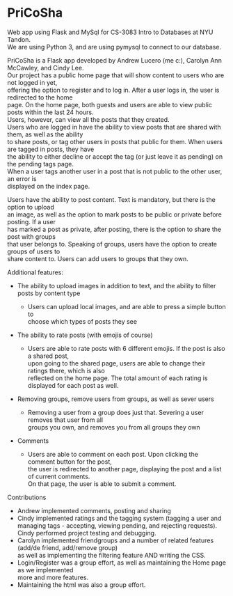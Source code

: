 # PriCoSha
Web app using Flask and MySql for CS-3083 Intro to Databases at NYU Tandon.  
We are using Python 3, and are using pymysql to connect to our database.  
 
PriCoSha is a Flask app developed by Andrew Lucero (me c:), Carolyn Ann McCawley, and Cindy Lee.  
Our project has a public home page that will show content to users who are not logged in yet,   
offering the option to register and to log in. After a user logs in, the user is redirected to the home  
page. On the home page, both guests and users are able to view public posts within the last 24 hours.   
Users, however, can view all the posts that they created.   
Users who are logged in have the ability to view posts that are shared with them, as well as the ability  
to share posts, or tag other users in posts that public for them. When users are tagged in posts, they have  
the ability to either decline or accept the tag (or just leave it as pending) on the pending tags page.  
When a user tags another user in a post that is not public to the other user, an error is  
displayed on the index page.  
  
Users have the ability to post content. Text is mandatory, but there is the option to upload  
an image, as well as the option to mark posts to be public or private before posting. If a user   
has marked a post as private, after posting, there is the option to share the post with groups   
that user belongs to. Speaking of groups, users have the option to create groups of users to   
share content to. Users can add users to groups that they own.   
  
  
Additional features: 
- The ability to upload images in addition to text, and the ability to filter posts by content type    
  - Users can upload local images, and are able to press a simple button to    
    choose which types of posts they see  
- The ability to rate posts (with emojis of course)  
  - Users are able to rate posts with 6 different emojis. If the post is also a shared post,  
   upon going to the shared page, users are able to change their ratings there, which is also  
   reflected on the home page. The total amount of each rating is displayed for each post as well.       
- Removing groups, remove users from groups, as well as sever users  
  - Removing a user from a group does just that. Severing a user removes that user from all   
    groups you own, and removes you from all groups they own  

- Comments  
  - Users are able to comment on each post. Upon clicking the comment button for the post,  
    the user is redirected to another page, displaying the post and a list of current comments.   
    On that page, the user is able to submit a comment.   
   
 Contributions  
  - Andrew implemented comments, posting and sharing  
  - Cindy implemented ratings and the tagging system (tagging a user and managing tags - accepting, viewing pending,
  and rejecting requests). Cindy performed project testing and debugging. 
  - Carolyn implemented friendgroups and a number of related features (add/de friend, add/remove group)     
    as well as implementing the filtering feature AND writing the CSS.   
  - Login/Register was a group effort, as well as maintaining the Home page as we implemented   
    more and more features. 
  - Maintaining the html was also a group effort.
    
